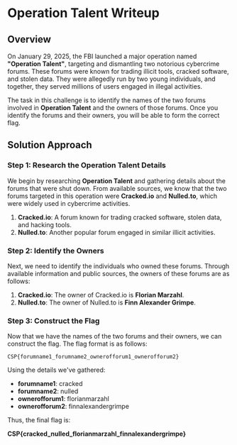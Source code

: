 # Operation Talent Writeup

## Overview

On January 29, 2025, the FBI launched a major operation named **"Operation Talent"**, targeting and dismantling two notorious cybercrime forums. These forums were known for trading illicit tools, cracked software, and stolen data. They were allegedly run by two young individuals, and together, they served millions of users engaged in illegal activities.

The task in this challenge is to identify the names of the two forums involved in **Operation Talent** and the owners of those forums. Once you identify the forums and their owners, you will be able to form the correct flag.

## Solution Approach

### Step 1: Research the Operation Talent Details

We begin by researching **Operation Talent** and gathering details about the forums that were shut down. From available sources, we know that the two forums targeted in this operation were **Cracked.io** and **Nulled.to**, which were widely used in cybercrime activities.

1. **Cracked.io**: A forum known for trading cracked software, stolen data, and hacking tools.
2. **Nulled.to**: Another popular forum engaged in similar illicit activities.

### Step 2: Identify the Owners

Next, we need to identify the individuals who owned these forums. Through available information and public sources, the owners of these forums are as follows:

1. **Cracked.io**: The owner of Cracked.io is **Florian Marzahl**.
2. **Nulled.to**: The owner of Nulled.to is **Finn Alexander Grimpe**.

### Step 3: Construct the Flag

Now that we have the names of the two forums and their owners, we can construct the flag. The flag format is as follows:

```
CSP{forumname1_forumname2_ownerofforum1_ownerofforum2}
```

Using the details we've gathered:

- **forumname1**: cracked
- **forumname2**: nulled
- **ownerofforum1**: florianmarzahl
- **ownerofforum2**: finnalexandergrimpe

Thus, the final flag is:

**CSP{cracked_nulled_florianmarzahl_finnalexandergrimpe}**
